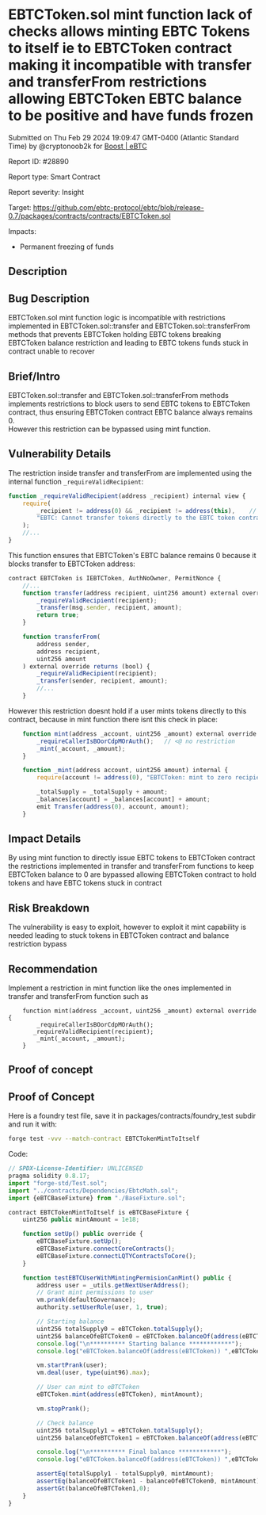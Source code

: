 
# EBTCToken.sol mint function lack of checks allows minting EBTC Tokens to itself ie to EBTCToken contract making it incompatible with transfer and transferFrom restrictions allowing  EBTCToken EBTC balance to be positive and have funds frozen

Submitted on Thu Feb 29 2024 19:09:47 GMT-0400 (Atlantic Standard Time) by @cryptonoob2k for [Boost | eBTC](https://immunefi.com/bounty/ebtc-boost/)

Report ID: #28890

Report type: Smart Contract

Report severity: Insight

Target: https://github.com/ebtc-protocol/ebtc/blob/release-0.7/packages/contracts/contracts/EBTCToken.sol

Impacts:
- Permanent freezing of funds

## Description
## Bug Description
EBTCToken.sol mint function logic is incompatible with restrictions implemented in EBTCToken.sol::transfer and EBTCToken.sol::transferFrom methods that prevents EBTCToken holding EBTC tokens breaking EBTCToken balance restriction and leading to EBTC tokens funds stuck in contract  unable to recover  

## Brief/Intro
EBTCToken.sol::transfer and EBTCToken.sol::transferFrom methods implements restrictions to block users to send EBTC tokens to EBTCToken contract, thus ensuring EBTCToken contract EBTC balance always remains 0.  
However this restriction can be bypassed using mint function.

## Vulnerability Details
The restriction inside transfer and transferFrom are implemented using the internal function `_requireValidRecipient`:
```js
function _requireValidRecipient(address _recipient) internal view {
    require(
        _recipient != address(0) && _recipient != address(this),	// <@ block
        "EBTC: Cannot transfer tokens directly to the EBTC token contract or the zero address"
    );
    //...
}
```

This function ensures that EBTCToken's EBTC balance remains 0 because it blocks transfer to EBTCToken address:  
```js
contract EBTCToken is IEBTCToken, AuthNoOwner, PermitNonce {
	//...
    function transfer(address recipient, uint256 amount) external override returns (bool) {
        _requireValidRecipient(recipient);
        _transfer(msg.sender, recipient, amount);
        return true;
    }

    function transferFrom(
        address sender,
        address recipient,
        uint256 amount
    ) external override returns (bool) {
    	_requireValidRecipient(recipient);
        _transfer(sender, recipient, amount);
        //...
    }
```
However this restriction doesnt hold if a user mints tokens directly to this contract, because in mint function there isnt this check in place:    
```js
    function mint(address _account, uint256 _amount) external override {
        _requireCallerIsBOorCdpMOrAuth();	// <@ no restriction 
        _mint(_account, _amount);
    }

    function _mint(address account, uint256 amount) internal {
        require(account != address(0), "EBTCToken: mint to zero recipient!");

        _totalSupply = _totalSupply + amount;
        _balances[account] = _balances[account] + amount;
        emit Transfer(address(0), account, amount);
    }
```
## Impact Details
By using mint function to directly issue EBTC tokens to EBTCToken contract the restrictions implemented in transfer and transferFrom functions to keep EBTCToken balance to 0 are bypassed allowing EBTCToken contract to hold tokens and have EBTC tokens stuck in contract      

## Risk Breakdown
The vulnerability is easy to exploit, however to exploit it mint capability is needed leading to stuck tokens in EBTCToken contract and balance restriction bypass  

## Recommendation
Implement a restriction in mint function like the ones implemented in transfer and transferFrom function such as  
```
    function mint(address _account, uint256 _amount) external override {
        _requireCallerIsBOorCdpMOrAuth();
       _requireValidRecipient(recipient);
        _mint(_account, _amount);
    }
```


        
## Proof of concept
## Proof of Concept
Here is a foundry test file, save it in packages/contracts/foundry_test subdir and run it with:  
```bash
forge test -vvv --match-contract EBTCTokenMintToItself
```
Code:  
```js
// SPDX-License-Identifier: UNLICENSED
pragma solidity 0.8.17;
import "forge-std/Test.sol";
import "../contracts/Dependencies/EbtcMath.sol";
import {eBTCBaseFixture} from "./BaseFixture.sol";

contract EBTCTokenMintToItself is eBTCBaseFixture {
    uint256 public mintAmount = 1e18;

    function setUp() public override {
        eBTCBaseFixture.setUp();
        eBTCBaseFixture.connectCoreContracts();
        eBTCBaseFixture.connectLQTYContractsToCore();
    }

    function testEBTCUserWithMintingPermisionCanMint() public {
        address user = _utils.getNextUserAddress();
        // Grant mint permissions to user
        vm.prank(defaultGovernance);
        authority.setUserRole(user, 1, true);

        // Starting balance
        uint256 totalSupply0 = eBTCToken.totalSupply();
        uint256 balanceOfeBTCToken0 = eBTCToken.balanceOf(address(eBTCToken));
        console.log("\n********** Starting balance ************");
        console.log("eBTCToken.balanceOf(address(eBTCToken)) ",eBTCToken.balanceOf(address(eBTCToken)));

        vm.startPrank(user);
        vm.deal(user, type(uint96).max);

        // User can mint to eBTCToken
        eBTCToken.mint(address(eBTCToken), mintAmount);

        vm.stopPrank();

        // Check balance
        uint256 totalSupply1 = eBTCToken.totalSupply();
        uint256 balanceOfeBTCToken1 = eBTCToken.balanceOf(address(eBTCToken));

        console.log("\n********** Final balance ************");
        console.log("eBTCToken.balanceOf(address(eBTCToken)) ",eBTCToken.balanceOf(address(eBTCToken)));

        assertEq(totalSupply1 - totalSupply0, mintAmount);
        assertEq(balanceOfeBTCToken1 - balanceOfeBTCToken0, mintAmount);
        assertGt(balanceOfeBTCToken1,0);
    }
}
```